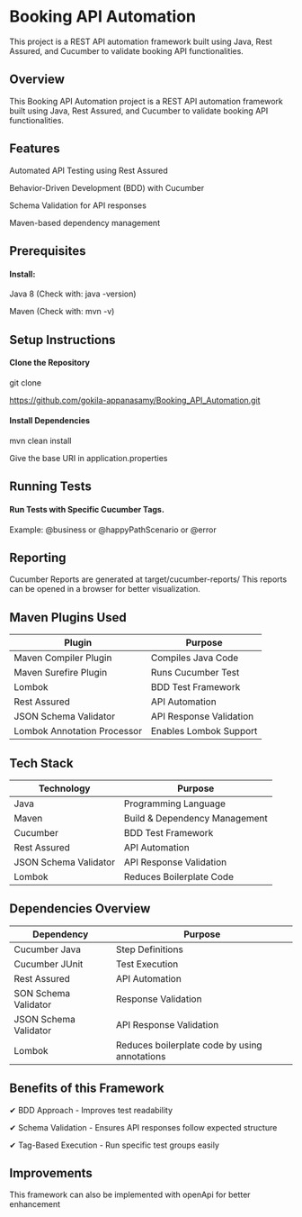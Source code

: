 
# Booking API Automation

This project is a REST API automation framework built using Java, Rest Assured, and Cucumber to validate booking API functionalities.

 
## Overview

This Booking API Automation project is a REST API automation framework built using Java, Rest Assured, and Cucumber to validate booking API functionalities.
## Features

Automated API Testing using Rest Assured

Behavior-Driven Development (BDD) with Cucumber

Schema Validation for API responses

Maven-based dependency management
## Prerequisites

#### Install:
Java 8 (Check with: java -version)

Maven (Check with: mvn -v)
## Setup Instructions

#### Clone the Repository
git clone 

https://github.com/gokila-appanasamy/Booking_API_Automation.git


#### Install Dependencies

mvn clean install

Give the base URI in application.properties


## Running Tests

#### Run Tests with Specific Cucumber Tags.
Example: @business or @happyPathScenario or @error
## Reporting

Cucumber Reports are generated at target/cucumber-reports/ This reports can be opened in a browser for better visualization.
## Maven Plugins Used

| Plugin             | Purpose                                                             |
| ----------------- | ------------------------------------------------------------------ |
| Maven Compiler Plugin | Compiles Java Code |
| Maven Surefire Plugin| Runs Cucumber Test|
| Lombok | BDD Test Framework|
| Rest Assured | API Automation |
| JSON Schema Validator | API Response Validation |
| Lombok Annotation Processor| Enables Lombok Support |

## Tech Stack

| Technology             | Purpose                                                              |
| ----------------- | ------------------------------------------------------------------ |
| Java | Programming Language |
| Maven | Build & Dependency Management|
| Cucumber | BDD Test Framework|
| Rest Assured | API Automation |
| JSON Schema Validator | API Response Validation |
| Lombok | Reduces Boilerplate Code |

## Dependencies Overview

| Dependency             | Purpose                                                              |
| ----------------- | ------------------------------------------------------------------ |
| Cucumber Java | Step Definitions  |
| Cucumber JUnit | Test Execution |
| Rest Assured | API Automation |
| SON Schema Validator | Response Validation |
| JSON Schema Validator | API Response Validation |
| Lombok | Reduces boilerplate code by using annotations |

## Benefits of this Framework

✔ BDD Approach - Improves test readability

✔ Schema Validation - Ensures API responses follow expected 
structure

✔ Tag-Based Execution - Run specific test groups easily

## Improvements
This framework can also be implemented with openApi for better enhancement
